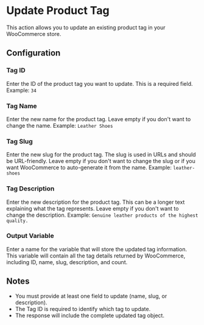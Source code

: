 # Update Product Tag

This action allows you to update an existing product tag in your WooCommerce store.

## Configuration

### Tag ID
Enter the ID of the product tag you want to update. This is a required field.
Example: `34`

### Tag Name
Enter the new name for the product tag. Leave empty if you don't want to change the name.
Example: `Leather Shoes`

### Tag Slug
Enter the new slug for the product tag. The slug is used in URLs and should be URL-friendly.
Leave empty if you don't want to change the slug or if you want WooCommerce to auto-generate it from the name.
Example: `leather-shoes`

### Tag Description
Enter the new description for the product tag. This can be a longer text explaining what the tag represents.
Leave empty if you don't want to change the description.
Example: `Genuine leather products of the highest quality.`

### Output Variable
Enter a name for the variable that will store the updated tag information. This variable will contain all the tag details returned by WooCommerce, including ID, name, slug, description, and count.

## Notes

- You must provide at least one field to update (name, slug, or description).
- The Tag ID is required to identify which tag to update.
- The response will include the complete updated tag object.